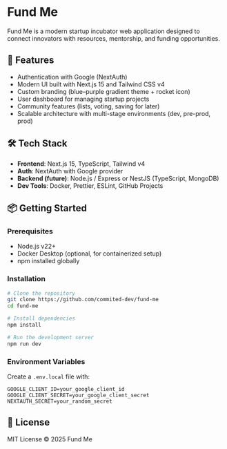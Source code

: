 # Fund Me

Fund Me is a modern startup incubator web application designed to connect innovators with resources, mentorship, and funding opportunities.

## 🚀 Features

- Authentication with Google (NextAuth)
- Modern UI built with Next.js 15 and Tailwind CSS v4
- Custom branding (blue–purple gradient theme + rocket icon)
- User dashboard for managing startup projects
- Community features (lists, voting, saving for later)
- Scalable architecture with multi-stage environments (dev, pre-prod, prod)

## 🛠️ Tech Stack

- **Frontend**: Next.js 15, TypeScript, Tailwind v4
- **Auth**: NextAuth with Google provider
- **Backend (future)**: Node.js / Express or NestJS (TypeScript, MongoDB)
- **Dev Tools**: Docker, Prettier, ESLint, GitHub Projects

## 📦 Getting Started

### Prerequisites

- Node.js v22+
- Docker Desktop (optional, for containerized setup)
- npm installed globally

### Installation

```bash
# Clone the repository
git clone https://github.com/commited-dev/fund-me
cd fund-me

# Install dependencies
npm install

# Run the development server
npm run dev
```

### Environment Variables

Create a `.env.local` file with:

```
GOOGLE_CLIENT_ID=your_google_client_id
GOOGLE_CLIENT_SECRET=your_google_client_secret
NEXTAUTH_SECRET=your_random_secret
```

## 📄 License

MIT License © 2025 Fund Me
